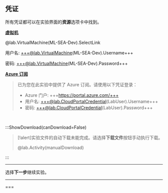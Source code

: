 <style>
img {
    border: 1px solid black;
    }
</style>

## **凭证**

所有凭证都可以在实验界面的**资源**选项卡中找到。

<u>**虚拟机**</u>

@lab.VirtualMachine(ML-SEA-Dev).SelectLink

用户名: +++@lab.VirtualMachine(ML-SEA-Dev).Username+++

密码: +++@lab.VirtualMachine(ML-SEA-Dev).Password+++

<u>**Azure 订阅**</u>

> 已为您在此实验中提供了 Azure 订阅。请使用以下凭证登录：
>
> - Azure 门户: +++https://portal.azure.com/+++
> - 用户名: +++@lab.CloudPortalCredential(LabUser).Username+++
> - 密码: +++@lab.CloudPortalCredential(LabUser).Password+++


<br>

:::ShowDownload(canDownload=False)

>[!alert]实验文件的自动下载未能完成。请选择**下载文件**按钮手动执行下载。
>
> @lab.Activity(manualDownload)

:::


---

选择**下一步**继续实验。

---

===
